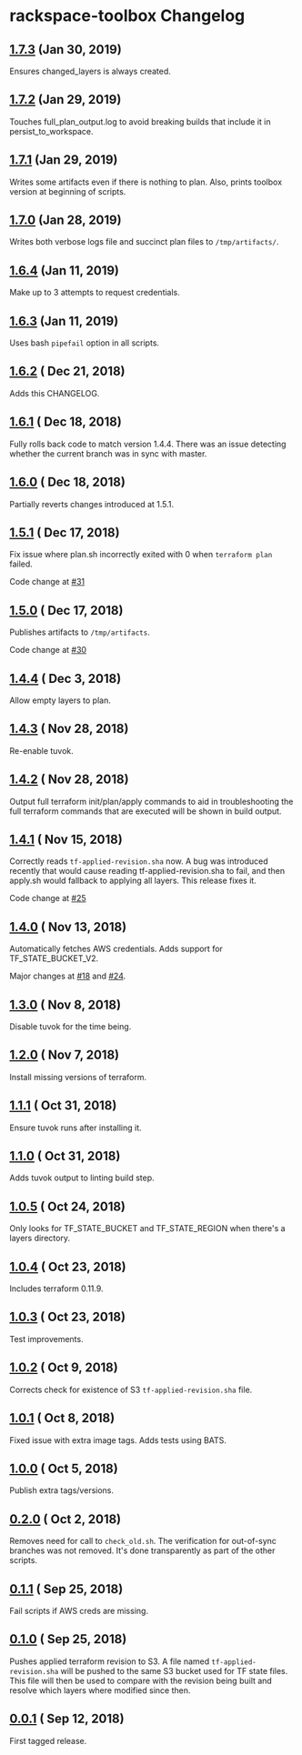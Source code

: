 # rackspace-toolbox Changelog

## [1.7.3](https://github.com/rackspace-infrastructure-automation/rackspace-toolbox/releases/tag/1.7.3) (Jan 30, 2019)

Ensures changed_layers is always created.

## [1.7.2](https://github.com/rackspace-infrastructure-automation/rackspace-toolbox/releases/tag/1.7.2) (Jan 29, 2019)

Touches full_plan_output.log to avoid breaking builds that include it in persist_to_workspace.

## [1.7.1](https://github.com/rackspace-infrastructure-automation/rackspace-toolbox/releases/tag/1.7.1) (Jan 29, 2019)

Writes some artifacts even if there is nothing to plan. Also, prints toolbox version at beginning of scripts.

## [1.7.0](https://github.com/rackspace-infrastructure-automation/rackspace-toolbox/releases/tag/1.7.0) (Jan 28, 2019)

Writes both verbose logs file and succinct plan files to `/tmp/artifacts/`.

## [1.6.4](https://github.com/rackspace-infrastructure-automation/rackspace-toolbox/releases/tag/1.6.4) (Jan 11, 2019)

Make up to 3 attempts to request credentials.

## [1.6.3](https://github.com/rackspace-infrastructure-automation/rackspace-toolbox/releases/tag/1.6.3) (Jan 11, 2019)

Uses bash `pipefail` option in all scripts.

## [1.6.2](https://github.com/rackspace-infrastructure-automation/rackspace-toolbox/releases/tag/1.6.2) ( Dec 21, 2018)

Adds this CHANGELOG.

## [1.6.1](https://github.com/rackspace-infrastructure-automation/rackspace-toolbox/releases/tag/1.6.1) ( Dec 18, 2018)

Fully rolls back code to match version 1.4.4. There was an issue detecting whether the current branch was in sync with master.

## [1.6.0](https://github.com/rackspace-infrastructure-automation/rackspace-toolbox/releases/tag/1.6.0) ( Dec 18, 2018)

Partially reverts changes introduced at 1.5.1.

## [1.5.1](https://github.com/rackspace-infrastructure-automation/rackspace-toolbox/releases/tag/1.5.1) ( Dec 17, 2018)

Fix issue where plan.sh incorrectly exited with 0  when `terraform plan` failed.

Code change at [#31](https://github.com/rackspace-infrastructure-automation/rackspace-toolbox/pull/31)

## [1.5.0](https://github.com/rackspace-infrastructure-automation/rackspace-toolbox/releases/tag/1.5.0) ( Dec 17, 2018)

Publishes artifacts to `/tmp/artifacts`.

Code change at [#30](https://github.com/rackspace-infrastructure-automation/rackspace-toolbox/pull/30)

## [1.4.4](https://github.com/rackspace-infrastructure-automation/rackspace-toolbox/releases/tag/1.4.4) ( Dec 3, 2018)

Allow empty layers to plan.

## [1.4.3](https://github.com/rackspace-infrastructure-automation/rackspace-toolbox/releases/tag/1.4.3) ( Nov 28, 2018)

Re-enable tuvok.

## [1.4.2](https://github.com/rackspace-infrastructure-automation/rackspace-toolbox/releases/tag/1.4.2) ( Nov 28, 2018)

Output full terraform init/plan/apply commands to aid in troubleshooting the full terraform commands that are executed will be shown in build output.

## [1.4.1](https://github.com/rackspace-infrastructure-automation/rackspace-toolbox/releases/tag/1.4.1) ( Nov 15, 2018)

Correctly reads `tf-applied-revision.sha` now. A bug was introduced recently that would cause reading tf-applied-revision.sha to fail, and then apply.sh would fallback to applying all layers. This release fixes it.

Code change at [#25](https://github.com/rackspace-infrastructure-automation/rackspace-toolbox/pull/25)

## [1.4.0](https://github.com/rackspace-infrastructure-automation/rackspace-toolbox/releases/tag/1.4.0) ( Nov 13, 2018)

Automatically fetches AWS credentials. Adds support for TF_STATE_BUCKET_V2.

Major changes at [#18](https://github.com/rackspace-infrastructure-automation/rackspace-toolbox/pull/18) and [#24](https://github.com/rackspace-infrastructure-automation/rackspace-toolbox/pull/24).

## [1.3.0](https://github.com/rackspace-infrastructure-automation/rackspace-toolbox/releases/tag/1.3.0) ( Nov 8, 2018)

Disable tuvok for the time being.

## [1.2.0](https://github.com/rackspace-infrastructure-automation/rackspace-toolbox/releases/tag/1.2.0) ( Nov 7, 2018)

Install missing versions of terraform.

## [1.1.1](https://github.com/rackspace-infrastructure-automation/rackspace-toolbox/releases/tag/1.1.1) ( Oct 31, 2018)

Ensure tuvok runs after installing it.

## [1.1.0](https://github.com/rackspace-infrastructure-automation/rackspace-toolbox/releases/tag/1.1.0) ( Oct 31, 2018)

Adds tuvok output to linting build step.

## [1.0.5](https://github.com/rackspace-infrastructure-automation/rackspace-toolbox/releases/tag/1.0.5) ( Oct 24, 2018)

Only looks for TF_STATE_BUCKET and TF_STATE_REGION when there's a layers directory.

## [1.0.4](https://github.com/rackspace-infrastructure-automation/rackspace-toolbox/releases/tag/1.0.4) ( Oct 23, 2018)

Includes terraform 0.11.9.

## [1.0.3](https://github.com/rackspace-infrastructure-automation/rackspace-toolbox/releases/tag/1.0.3) ( Oct 23, 2018)

Test improvements.

## [1.0.2](https://github.com/rackspace-infrastructure-automation/rackspace-toolbox/releases/tag/1.0.2) ( Oct 9, 2018)

Corrects check for existence of S3 `tf-applied-revision.sha` file.

## [1.0.1](https://github.com/rackspace-infrastructure-automation/rackspace-toolbox/releases/tag/1.0.1) ( Oct 8, 2018)

Fixed issue with extra image tags. Adds tests using BATS.

## [1.0.0](https://github.com/rackspace-infrastructure-automation/rackspace-toolbox/releases/tag/1.0.0) ( Oct 5, 2018)

Publish extra tags/versions.

## [0.2.0](https://github.com/rackspace-infrastructure-automation/rackspace-toolbox/releases/tag/0.2.0) ( Oct 2, 2018)

Removes need for call to `check_old.sh`. The verification for out-of-sync branches was not removed. It's done transparently as part of the other scripts.

## [0.1.1](https://github.com/rackspace-infrastructure-automation/rackspace-toolbox/releases/tag/0.1.1) ( Sep 25, 2018)

Fail scripts if AWS creds are missing.

## [0.1.0](https://github.com/rackspace-infrastructure-automation/rackspace-toolbox/releases/tag/0.1.0) ( Sep 25, 2018)

Pushes applied terraform revision to S3. A file named `tf-applied-revision.sha` will be pushed to the same S3 bucket used for TF state files. This file will then be used to compare with the revision being built and resolve which layers where modified since then.

## [0.0.1](https://github.com/rackspace-infrastructure-automation/rackspace-toolbox/releases/tag/0.0.1) ( Sep 12, 2018)

First tagged release.
